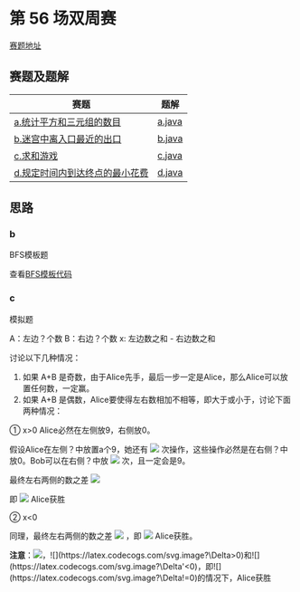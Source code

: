 # 第 56 场双周赛
[赛题地址](https://leetcode-cn.com/contest/biweekly-contest-56/)

## 赛题及题解
|赛题|题解|
| ---- | ----|
|[a.统计平方和三元组的数目](https://leetcode-cn.com/problems/count-square-sum-triples/)|[a.java](/competition/leetcode/weekly56/a.java)|
|[b.迷宫中离入口最近的出口](https://leetcode-cn.com/problems/nearest-exit-from-entrance-in-maze/)|[b.java](/competition/leetcode/weekly56/b.java)|
|[c.求和游戏](https://leetcode-cn.com/problems/sum-game/)|[c.java](/competition/leetcode/weekly56/c.java)|
|[d.规定时间内到达终点的最小花费](https://leetcode-cn.com/problems/minimum-cost-to-reach-destination-in-time/)|[d.java](/competition/leetcode/weekly56/d.java)|

## 思路
### b
BFS模板题

查看[BFS模板代码](/template/BFS.java)
### c
模拟题

A：左边？个数
B：右边？个数
x: 左边数之和 - 右边数之和

讨论以下几种情况：
1. 如果 A+B 是奇数，由于Alice先手，最后一步一定是Alice，那么Alice可以放置任何数，一定赢。
2. 如果 A+B 是偶数，Alice要使得左右数相加不相等，即大于或小于，讨论下面两种情况： 

① x>0
Alice必然在左侧放9，右侧放0。

假设Alice在左侧？中放置a个9，她还有 ![](https://latex.codecogs.com/svg.image?\frac{A&plus;B}{2}-a) 次操作，这些操作必然是在右侧？中放0。Bob可以在右侧？中放 ![](https://latex.codecogs.com/svg.image?B-(\frac{A&plus;B}{2}-a)\&space;=\&space;\frac{B-A}{2}&plus;a) 次，且一定会是9。

最终左右两侧的数之差 ![](https://latex.codecogs.com/svg.image?\Delta=9*a-9*(\frac{B-A}{2}&plus;a)&space;&plus;&space;x=9*\frac{A-B}{2}&plus;x)

即 ![](https://latex.codecogs.com/svg.image?\Delta&space;=9*\frac{A-B}{2}&plus;x>0) Alice获胜

② x<0

同理，最终左右两侧的数之差 ![](https://latex.codecogs.com/svg.image?\Delta'&space;=9*\frac{B-A}{2}-x) ，即 ![](https://latex.codecogs.com/svg.image?\Delta'&space;=9*\frac{B-A}{2}-x<0) Alice获胜。

**注意**：![](https://latex.codecogs.com/svg.image?\Delta=-\Delta')，![](https://latex.codecogs.com/svg.image?\Delta>0)和![](https://latex.codecogs.com/svg.image?\Delta'<0)，即![](https://latex.codecogs.com/svg.image?\Delta!=0)的情况下，Alice获胜



